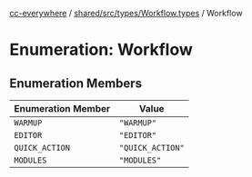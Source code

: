 [cc-everywhere](../../../../../index.md) / [shared/src/types/Workflow.types](../index.md) / Workflow

# Enumeration: Workflow

## Enumeration Members

| Enumeration Member | Value |
| ------ | ------ |
| `WARMUP` | `"WARMUP"` |
| `EDITOR` | `"EDITOR"` |
| `QUICK_ACTION` | `"QUICK_ACTION"` |
| `MODULES` | `"MODULES"` |
